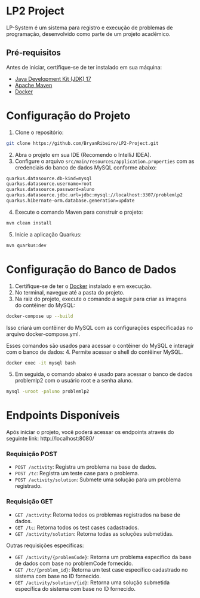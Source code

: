 # LP2 Project
LP-System é um sistema para registro e execução de problemas de programação, desenvolvido como parte de um projeto acadêmico.

## Pré-requisitos
Antes de iniciar, certifique-se de ter instalado em sua máquina:
- [Java Development Kit (JDK) 17](https://www.oracle.com/java/technologies/javase/jdk17-archive-downloads.html)
- [Apache Maven](https://maven.apache.org/download.cgi)
- [Docker](https://docs.docker.com/desktop/install/windows-install/)

# Configuração do Projeto

1. Clone o repositório:
```bash
git clone https://github.com/BryanRibeiro/LP2-Project.git
```

2. Abra o projeto em sua IDE (Recomendo o IntelliJ IDEA).
3. Configure o arquivo `src/main/resources/application.properties` com as credenciais do banco de dados MySQL conforme abaixo:
```bash
quarkus.datasource.db-kind=mysql
quarkus.datasource.username=root
quarkus.datasource.password=aluno
quarkus.datasource.jdbc.url=jdbc:mysql://localhost:3307/problemlp2
quarkus.hibernate-orm.database.generation=update
```
   
4. Execute o comando Maven para construir o projeto:
```bash
mvn clean install
```

5. Inicie a aplicação Quarkus:
```bash
mvn quarkus:dev
```

# Configuração do Banco de Dados

1. Certifique-se de ter o [Docker](https://docs.docker.com/desktop/install/windows-install/) instalado e em execução.
2. No terminal, navegue até a pasta do projeto.
3. Na raiz do projeto, execute o comando a seguir para criar as imagens do contêiner do MySQL:

```bash
docker-compose up --build
```
Isso criará um contêiner do MySQL com as configurações especificadas no arquivo docker-compose.yml.

Esses comandos são usados para acessar o contêiner do MySQL e interagir com o banco de dados:
4. Permite acessar o shell do contêiner MySQL.
```bash
docker exec -it mysql bash
```
5. Em seguida, o comando abaixo é usado para acessar o banco de dados problemlp2 com o usuário root e a senha aluno.
```bash
mysql -uroot -paluno problemlp2
```

# Endpoints Disponíveis

Após iniciar o projeto, você poderá acessar os endpoints através do seguinte link: http://localhost:8080/

### Requisição POST
- `POST /activity`: Registra um problema na base de dados.
- `POST /tc`: Registra um teste case para o problema.
- `POST /activity/solution`: Submete uma solução para um problema registrado.

### Requisição GET
- `GET /activity`: Retorna todos os problemas registrados na base de dados.
- `GET /tc`: Retorna todos os test cases cadastrados.
- `GET /activity/solution`: Retorna todas as soluções submetidas.

Outras requisições especificas: 
- `GET /activity/{problemCode}`: Retorna um problema específico da base de dados com base no problemCode fornecido.
- `GET /tc/{problem_id}`: Retorna um test case específico cadastrado no sistema com base no ID fornecido.
- `GET /activity/solution/{id}`: Retorna uma solução submetida específica do sistema com base no ID fornecido.





